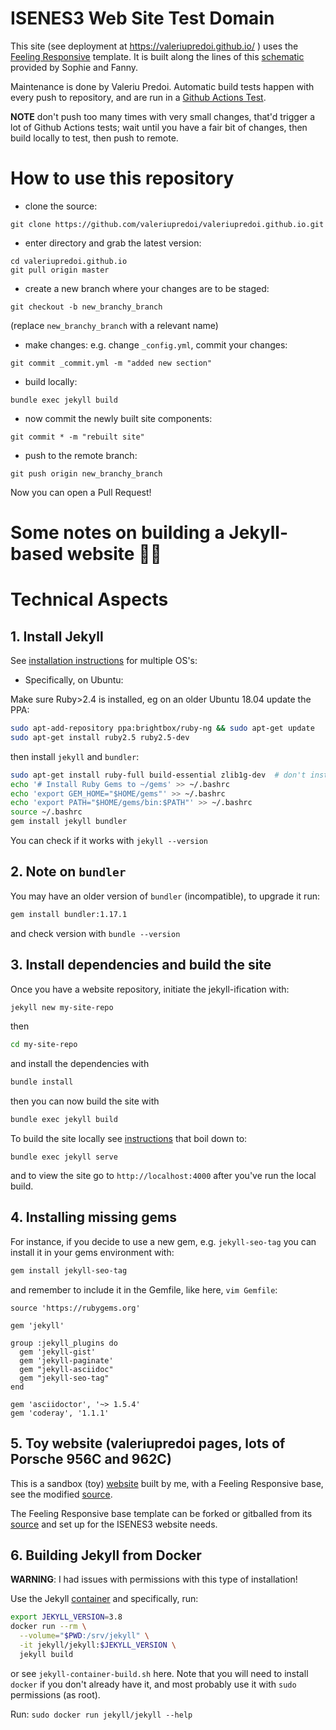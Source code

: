 # ISENES3 Web Site Test Domain

This site (see deployment at https://valeriupredoi.github.io/ ) uses the [Feeling Responsive](https://phlow.github.io/feeling-responsive/) template. It is
built along the lines of this [schematic](https://github.com/valeriupredoi/valeriupredoi.github.io/blob/master/Website_new_architecture_V1.pdf) provided by Sophie and Fanny.

Maintenance is done by Valeriu Predoi. Automatic build tests happen with every push to repository, and are
run in a [Github Actions Test](https://github.com/valeriupredoi/valeriupredoi.github.io/actions).

**NOTE** don't push too many times with very small changes, that'd trigger a lot of Github Actions tests; wait until you
have a fair bit of changes, then build locally to test, then push to remote.

# How to use this repository

- clone the source:
```
git clone https://github.com/valeriupredoi/valeriupredoi.github.io.git
```
- enter directory and grab the latest version:
```
cd valeriupredoi.github.io
git pull origin master
```
- create a new branch where your changes are to be staged:
```
git checkout -b new_branchy_branch
```
(replace `new_branchy_branch` with a relevant name)
- make changes: e.g. change `_config.yml`, commit your changes:
```
git commit _commit.yml -m "added new section"
```
- build locally:
```
bundle exec jekyll build
```
- now commit the newly built site components:
```
git commit * -m "rebuilt site"
```
- push to the remote branch:
```
git push origin new_branchy_branch
```

Now you can open a Pull Request!

# Some notes on building a Jekyll-based website 🍺🐍
# Technical Aspects

## 1. Install Jekyll

See [installation instructions](https://jekyllrb.com/docs/installation/) for multiple OS's:

- Specifically, on Ubuntu:

Make sure Ruby>2.4 is installed, eg on an older Ubuntu 18.04 update the PPA:

```bash
sudo apt-add-repository ppa:brightbox/ruby-ng && sudo apt-get update
sudo apt-get install ruby2.5 ruby2.5-dev
```
then install `jekyll` and `bundler`:

```bash
sudo apt-get install ruby-full build-essential zlib1g-dev  # don't install ruby if you already did
echo '# Install Ruby Gems to ~/gems' >> ~/.bashrc
echo 'export GEM_HOME="$HOME/gems"' >> ~/.bashrc
echo 'export PATH="$HOME/gems/bin:$PATH"' >> ~/.bashrc
source ~/.bashrc
gem install jekyll bundler
```

You can check if it works with `jekyll --version`

## 2. Note on `bundler`

You may have an older version of `bundler` (incompatible), to upgrade it run:

```bash
gem install bundler:1.17.1
```

and check version with `bundle --version`

## 3. Install dependencies and build the site

Once you have a website repository, initiate the jekyll-ification with:

```bash
jekyll new my-site-repo
```

then

```bash
cd my-site-repo
```

and install the dependencies with

```bash
bundle install
```

then you can now build the site with

```bash
bundle exec jekyll build
```

To build the site locally see [instructions](https://docs.github.com/en/pages/setting-up-a-github-pages-site-with-jekyll/testing-your-github-pages-site-locally-with-jekyll) that boil down to:

```
bundle exec jekyll serve
```

and to view the site go to `http://localhost:4000` after you've run the local build.

## 4. Installing missing gems

For instance, if you decide to use a new gem, e.g. `jekyll-seo-tag` you can install it
in your gems environment with:

```bash
gem install jekyll-seo-tag
```

and remember to include it in the Gemfile, like here, `vim Gemfile`:

```
source 'https://rubygems.org'

gem 'jekyll'

group :jekyll_plugins do
  gem 'jekyll-gist'
  gem 'jekyll-paginate'
  gem "jekyll-asciidoc"
  gem "jekyll-seo-tag"
end

gem 'asciidoctor', '~> 1.5.4'
gem 'coderay', '1.1.1'
```

## 5. Toy website (valeriupredoi pages, lots of Porsche 956C and 962C)

This is a sandbox (toy) [website](https://valeriupredoi.github.io/) built by me, with a 
Feeling Responsive base, see the modified [source](https://github.com/valeriupredoi/valeriupredoi.github.io).

The Feeling Responsive base template can be forked or gitballed from its [source](https://github.com/Phlow/feeling-responsive)
and set up for the ISENES3 website needs.


## 6. Building Jekyll from Docker

**WARNING**: I had issues with permissions with this type of installation!

Use the Jekyll [container](https://github.com/envygeeks/jekyll-docker/blob/master/README.md) and
specifically, run:

```bash
export JEKYLL_VERSION=3.8
docker run --rm \
  --volume="$PWD:/srv/jekyll" \
  -it jekyll/jekyll:$JEKYLL_VERSION \
  jekyll build
```

or see `jekyll-container-build.sh` here. Note that you will need to install
`docker` if you don't already have it, and most probably use it with `sudo` permissions (as root).

Run: `sudo docker run jekyll/jekyll --help`
